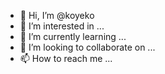- 👋 Hi, I’m @koyeko
- 👀 I’m interested in ...
- 🌱 I’m currently learning ...
- 💞️ I’m looking to collaborate on ...
- 📫 How to reach me ...

<!---
koyeko/koyeko is a ✨ special ✨ repository because its `README.md` (this file) appears on your GitHub profile.
You can click the Preview link to take a look at your changes.
--->
